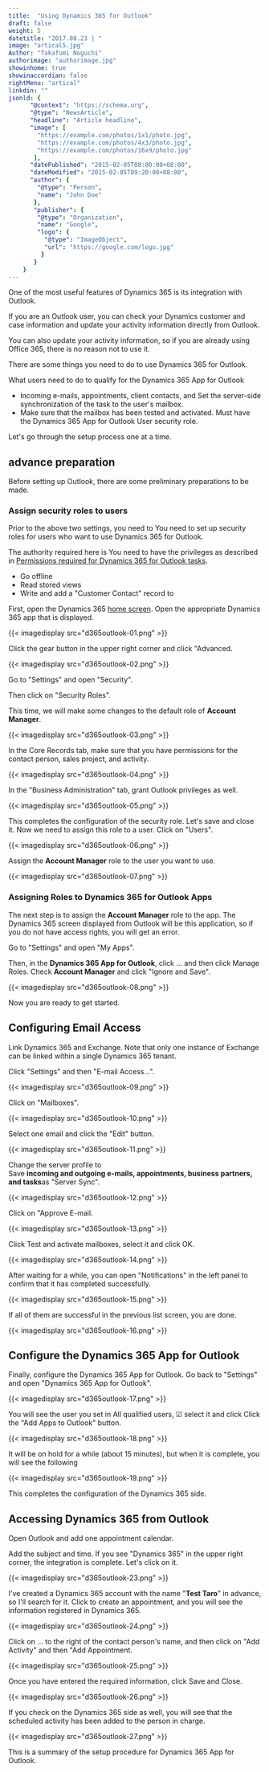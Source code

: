 ```yaml
---
title:  "Using Dynamics 365 for Outlook"
draft: false
weight: 5
datetitle: "2017.08.23 | "
image: "artical5.jpg"
Author: "Takafumi Noguchi"
authorimage: "authorimage.jpg"
showinhome: true
showinaccordian: false
rightMenu: "artical"
linkdin: ""
jsonld: {
      "@context": "https://schema.org",
      "@type": "NewsArticle",
      "headline": "Article headline",
      "image": [
        "https://example.com/photos/1x1/photo.jpg",
        "https://example.com/photos/4x3/photo.jpg",
        "https://example.com/photos/16x9/photo.jpg"
       ],
      "datePublished": "2015-02-05T08:00:00+08:00",
      "dateModified": "2015-02-05T09:20:00+08:00",
      "author": {
        "@type": "Person",
        "name": "John Doe"
       },
       "publisher": {
        "@type": "Organization",
        "name": "Google",
        "logo": {
          "@type": "ImageObject",
          "url": "https://google.com/logo.jpg"
         }
       }
    }
---
```

<!-- Intro  -->
One of the most useful features of Dynamics 365 is its integration with Outlook.

If you are an Outlook user, you can check your Dynamics customer and case information and update your activity information directly from Outlook.

You can also update your activity information, so if you are already using Office 365, there is no reason not to use it.

There are some things you need to do to use Dynamics 365 for Outlook.
<!-- HighLighted Box -->
What users need to do to qualify for the Dynamics 365 App for Outlook
  * Incoming e-mails, appointments, client contacts, and
  Set the server-side synchronization of the task to the user's mailbox.
  * Make sure that the mailbox has been tested and activated.
  Must have the Dynamics 365 App for Outlook User security role.

Let's go through the setup process one at a time.

 
## advance preparation
Before setting up Outlook, there are some preliminary preparations to be made.

### Assign security roles to users
Prior to the above two settings, you need to
You need to set up security roles for users who want to use Dynamics 365 for Outlook.

The authority required here is
You need to have the privileges as described in [Permissions required for Dynamics 365 for Outlook tasks](https://docs.microsoft.com/ja-jp/dynamics365/outlook-addin/admin-guide/permissions-required-tasks).

  * Go offline
  * Read stored views
  * Write and add a "Customer Contact" record to

First, open the Dynamics 365 [home screen](https://home.dynamics.com/).
Open the appropriate Dynamics 365 app that is displayed.
<!-- Image= d365outlook-01.png -->
{{< imagedisplay src="d365outlook-01.png" >}}

Click the gear button in the upper right corner and click "Advanced.
<!-- Image= d365outlook-02.png -->
{{< imagedisplay src="d365outlook-02.png" >}}


Go to "Settings" and open "Security".

Then click on "Security Roles".

This time, we will make some changes to the default role of **Account Manager**.
<!-- Image= d365outlook-03.png -->
{{< imagedisplay src="d365outlook-03.png" >}}

In the Core Records tab, make sure that you have permissions for the contact person, sales project, and activity.
<!-- Image= d365outlook-04.png -->
{{< imagedisplay src="d365outlook-04.png" >}}

In the "Business Administration" tab, grant Outlook privileges as well. 
<!-- Image= d365outlook-05.png -->
{{< imagedisplay src="d365outlook-05.png" >}}


This completes the configuration of the security role. Let's save and close it.
Now we need to assign this role to a user. Click on "Users".
<!-- Image= d365outlook-06.png -->
{{< imagedisplay src="d365outlook-06.png" >}}


Assign the **Account Manager** role to the user you want to use.
<!-- Image= d365outlook-07.png -->
{{< imagedisplay src="d365outlook-07.png" >}}


### Assigning Roles to Dynamics 365 for Outlook Apps
The next step is to assign the **Account Manager** role to the app.
The Dynamics 365 screen displayed from Outlook will be this application, so if you do not have access rights, you will get an error.

Go to "Settings" and open "My Apps".

Then, in the **Dynamics 365 App for Outlook**, click ... and then click Manage Roles.
Check **Account Manager** and click "Ignore and Save".
<!-- Image= d365outlook-08.png -->
{{< imagedisplay src="d365outlook-08.png" >}}


Now you are ready to get started.

## Configuring Email Access
Link Dynamics 365 and Exchange.
Note that only one instance of Exchange can be linked within a single Dynamics 365 tenant.

Click "Settings" and then "E-mail Access...".
<!-- Image= d365outlook-09.png -->
{{< imagedisplay src="d365outlook-09.png" >}}


Click on "Mailboxes".
<!-- Image= d365outlook-10.png -->
{{< imagedisplay src="d365outlook-10.png" >}}


Select one email and click the "Edit" button.
<!-- Image= d365outlook-11.png -->
{{< imagedisplay src="d365outlook-11.png" >}}

Change the server profile to      
Save **incoming and outgoing e-mails, appointments, business partners, and tasks**as "Server Sync".
<!-- Image= d365outlook-12.png -->
{{< imagedisplay src="d365outlook-12.png" >}}


Click on "Approve E-mail.
<!-- Image= d365outlook-13.png -->
{{< imagedisplay src="d365outlook-13.png" >}}


Click Test and activate mailboxes, select it and click OK.
<!-- Image= d365outlook-14.png -->
{{< imagedisplay src="d365outlook-14.png" >}}


After waiting for a while, you can open "Notifications" in the left panel to confirm that it has completed successfully.
<!-- Image= d365outlook-15.png -->
{{< imagedisplay src="d365outlook-15.png" >}}


If all of them are successful in the previous list screen, you are done.
<!-- Image= d365outlook-16.png -->
{{< imagedisplay src="d365outlook-16.png" >}}


## Configure the Dynamics 365 App for Outlook
Finally, configure the Dynamics 365 App for Outlook.
 Go back to "Settings" and open "Dynamics 365 App for Outlook".
<!-- Image= d365outlook-17.png -->
{{< imagedisplay src="d365outlook-17.png" >}}


You will see the user you set in All qualified users, ☑ select it and click
Click the "Add Apps to Outlook" button.
<!-- Image= d365outlook-18.png -->
{{< imagedisplay src="d365outlook-18.png" >}}


It will be on hold for a while (about 15 minutes), but when it is complete, you will see the following
<!-- Image= d365outlook-19.png -->
{{< imagedisplay src="d365outlook-19.png" >}}

This completes the configuration of the Dynamics 365 side.

## Accessing Dynamics 365 from Outlook
Open Outlook and add one appointment calendar.

Add the subject and time.
If you see "Dynamics 365" in the upper right corner, the integration is complete. Let's click on it.
<!-- Image- d365outlook-23.png -->
{{< imagedisplay src="d365outlook-23.png" >}}


I've created a Dynamics 365 account with the name "**Test Taro**" in advance, so I'll search for it.
Click to create an appointment, and you will see the information registered in Dynamics 365.
<!-- Image= d365outlook-24.png -->
{{< imagedisplay src="d365outlook-24.png" >}}


Click on ... to the right of the contact person's name, and then click on "Add Activity" and then "Add Appointment.
<!-- Image= d365outlook-25.png -->
{{< imagedisplay src="d365outlook-25.png" >}}


Once you have entered the required information, click Save and Close.
<!-- Image= d365outlook-26.png -->
{{< imagedisplay src="d365outlook-26.png" >}}


If you check on the Dynamics 365 side as well, you will see that the scheduled activity has been added to the person in charge.
<!-- Image= d365outlook-27.png -->
{{< imagedisplay src="d365outlook-27.png" >}}

This is a summary of the setup procedure for Dynamics 365 App for Outlook.     
&nbsp;